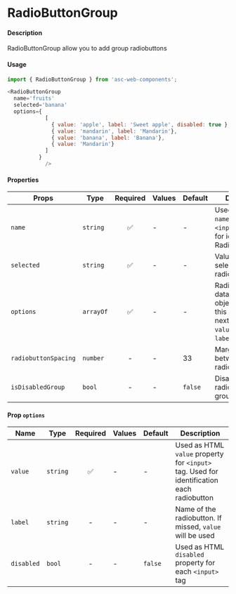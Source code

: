 # RadioButtonGroup

#### Description

RadioButtonGroup allow you to add group radiobuttons

#### Usage

```js
import { RadioButtonGroup } from 'asc-web-components';

<RadioButtonGroup 
  name='fruits' 
  selected='banana'
  options={
            [
              { value: 'apple', label: 'Sweet apple', disabled: true },
              { value: 'mandarin', label: 'Mandarin'},
              { value: 'banana', label: 'Banana'},
              { value: 'Mandarin'}
            ]
          } 
            />
```

#### Properties

| Props                  | Type     | Required | Values                       | Default | Description                                                                                            |
| ---------------------- | -------- | :------: | ---------------------------- | ------- | ------------------------------------------------------------------------------------------------------ |
| `name`                 | `string` |    ✅     | -                            | -       | Used as HTML `name` property for `<input>` tag. Used for identification RadioButtonGroup                             
| `selected`                | `string` |    ✅    | -                            | -       | Value of the selected radiobutton      
| `options`                | `arrayOf` |    ✅    | -           | -       | Radiobuttons data: it is array of objects, each of this can include next information: `value` (required), `label`, `disabled`
| `radiobuttonSpacing`                | `number` |    -    | -           | 33       | Margin (in px) between radiobuttons
| `isDisabledGroup`                | `bool` |    -    | -           | `false`       | Disabling all radiobuttons in group

#### Prop `options`

| Name                  | Type     | Required | Values                       | Default | Description                                                                                            |
| ---------------------- | -------- | :------: | ---------------------------- | ------- | ------------------------------------------------------------------------------------------------------ |
| `value`                 | `string` |    ✅     | -                            | -       | Used as HTML `value` property for `<input>` tag. Used for identification each radiobutton  
| `label`                | `string` |    -    | -                            | -       | Name of the radiobutton. If missed, `value` will be used
| `disabled`                | `bool` |    -    | -                            | `false`       | Used as HTML `disabled` property for each `<input>` tag